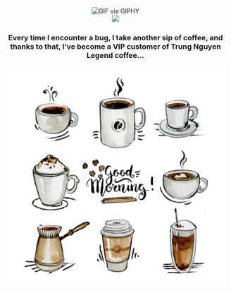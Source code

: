 <div align="center">
  <img src="https://media.giphy.com/media/5eLDrEaRGHegx2FeF2/giphy.gif" width="250" height="250" alt="GIF via GIPHY">
</div>
<div align="center">
  <img src="https://readme-typing-svg.herokuapp.com/?font=Poppins&weight=700&size=40&center=true&vCenter=true&width=500&height=70&duration=4000&pause=3000&lines=Hi!+👋,+I'm+bin!&color=525252">
</div>
<h3 align="center">Every time I encounter a bug, I take another sip of coffee, and thanks to that, I’ve become a VIP customer of Trung Nguyen Legend coffee... 
</h3>
<p align="center">
  <img src="https://github.com/Vo-Dinh-Quan/Vo-Dinh-Quan/blob/main/coffee4.png" alt="Trung Nguyen Logo" width="500" height="500">
</p>
  

<!-- 
<img src="https://media.giphy.com/media/hJ2tqrAOG4yEfqIe6E/giphy.gif" width="250" height="163" alt="GIF via GIPHY">
<img src="https://media.giphy.com/media/6KirhLJyR7oMcwgJQk/giphy.gif" width="250" height="250" alt="GIF via GIPHY">
<img src="https://media.giphy.com/media/QvpqTCiEcwtvx6wwJK/giphy.gif" width="250" height="250" alt="GIF via GIPHY">
-->

